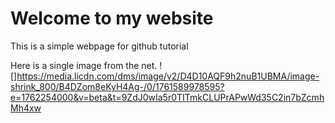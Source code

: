 # Welcome to my website

This is a simple webpage for github tutorial

Here is a single image from the net.
![]https://media.licdn.com/dms/image/v2/D4D10AQF9h2nuB1UBMA/image-shrink_800/B4DZom8eKyH4Ag-/0/1761589978595?e=1762254000&v=beta&t=9ZdJ0wIa5r0TITmkCLUPrAPwWd35C2in7bZcmhMh4xw 
